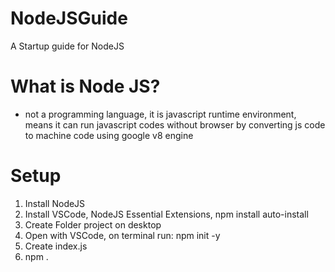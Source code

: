 # NodeJSGuide
 A Startup guide for NodeJS


# What is Node JS?
- not a programming language, it is javascript runtime environment, means it can run javascript
codes without browser by converting js code to machine code using google v8 engine

# Setup
1. Install NodeJS
2. Install VSCode, NodeJS Essential Extensions, npm install auto-install
2. Create Folder project on desktop
3. Open with VSCode, on terminal run: npm init -y
4. Create index.js
5. npm .

